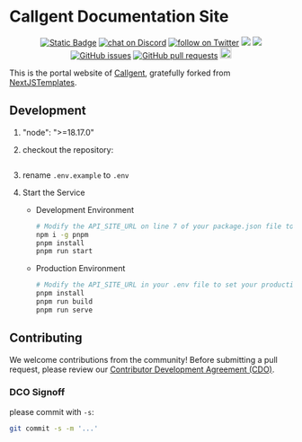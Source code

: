 # Callgent Documentation Site

<p align="center">
    <a href="https://callgent.com" target="_blank">
        <img alt="Static Badge" src="https://img.shields.io/badge/COM-COM?logo=COM&logoColor=%20%23f5f5f5&label=Callgent&labelColor=%20%23155EEF&color=%23EAECF0"></a>
    <a href="https://discord.gg/V9HKBukSRp" target="_blank">
        <img src="https://img.shields.io/discord/1215998670265127102?logo=discord"
            alt="chat on Discord"></a>
    <a href="https://twitter.com/intent/follow?screen_name=callgent_com" target="_blank">
        <img src="https://img.shields.io/twitter/follow/callgent_com?style=social&logo=X"
            alt="follow on Twitter"></a>
<a href="https://app.snyk.io/test/github/Callgent/callgent-docs" alt="FOSSA Status"><img src="https://snyk.io/test/github/Callgent/callgent-docs/badge.svg"/></a>
<a href="https://app.fossa.com/projects/git%2Bgithub.com%2FCallgent%2Fcallgent-docs?ref=badge_shield&issueType=license" alt="FOSSA Status"><img src="https://app.fossa.com/api/projects/git%2Bgithub.com%2FCallgent%2Fcallgent-docs.svg?type=shield&issueType=license"/></a>
<a href="https://github.com/Callgent/callgent-docs/issues">
<img src="https://img.shields.io/github/issues/Callgent/callgent-docs.svg" alt="GitHub issues" /></a>
<a href="https://github.com/Callgent/callgent-docs/pulls">
<img src="https://img.shields.io/github/issues-pr/Callgent/callgent-docs.svg" alt="GitHub pull requests" /></a>
<img src="https://img.shields.io/badge/PRs-welcome-brightgreen.svg?style=flat-square" height="20px">
</p>

This is the portal website of [Callgent](https://callgent.com), gratefully forked from [NextJSTemplates](https://github.com/NextJSTemplates/startup-nextjs).

## Development

1. "node": ">=18.17.0"
2. checkout the repository:

   ```bash

   ```

3. rename `.env.example` to `.env`
4. Start the Service

   - Development Environment

     ```bash
     # Modify the API_SITE_URL on line 7 of your package.json file to set your development server.
     npm i -g pnpm
     pnpm install
     pnpm run start
     ```

   - Production Environment

     ```bash
     # Modify the API_SITE_URL in your .env file to set your production environment server.
     pnpm install
     pnpm run build
     pnpm run serve
     ```

## Contributing

We welcome contributions from the community! Before submitting a pull request, please review our [Contributor Development Agreement (CDO)](CONTRIBUTING.md).

### DCO Signoff

please commit with `-s`:

```bash
git commit -s -m '...'
```
